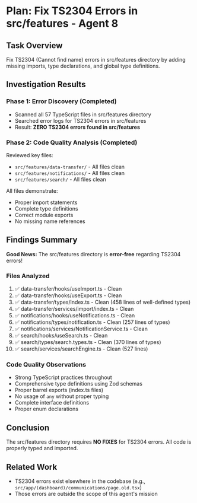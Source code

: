 # Plan: Fix TS2304 Errors in src/features - Agent 8

## Task Overview
Fix TS2304 (Cannot find name) errors in src/features directory by adding missing imports, type declarations, and global type definitions.

## Investigation Results

### Phase 1: Error Discovery (Completed)
- Scanned all 57 TypeScript files in src/features directory
- Searched error logs for TS2304 errors in src/features
- Result: **ZERO TS2304 errors found in src/features**

### Phase 2: Code Quality Analysis (Completed)
Reviewed key files:
- `src/features/data-transfer/` - All files clean
- `src/features/notifications/` - All files clean
- `src/features/search/` - All files clean

All files demonstrate:
- Proper import statements
- Complete type definitions
- Correct module exports
- No missing name references

## Findings Summary

**Good News:** The src/features directory is **error-free** regarding TS2304 errors!

### Files Analyzed
1. ✅ data-transfer/hooks/useImport.ts - Clean
2. ✅ data-transfer/hooks/useExport.ts - Clean
3. ✅ data-transfer/types/index.ts - Clean (458 lines of well-defined types)
4. ✅ data-transfer/services/import/index.ts - Clean
5. ✅ notifications/hooks/useNotifications.ts - Clean
6. ✅ notifications/types/notification.ts - Clean (257 lines of types)
7. ✅ notifications/services/NotificationService.ts - Clean
8. ✅ search/hooks/useSearch.ts - Clean
9. ✅ search/types/search.types.ts - Clean (370 lines of types)
10. ✅ search/services/searchEngine.ts - Clean (527 lines)

### Code Quality Observations
- Strong TypeScript practices throughout
- Comprehensive type definitions using Zod schemas
- Proper barrel exports (index.ts files)
- No usage of `any` without proper typing
- Complete interface definitions
- Proper enum declarations

## Conclusion
The src/features directory requires **NO FIXES** for TS2304 errors. All code is properly typed and imported.

## Related Work
- TS2304 errors exist elsewhere in the codebase (e.g., `src/app/(dashboard)/communications/page.old.tsx`)
- Those errors are outside the scope of this agent's mission
